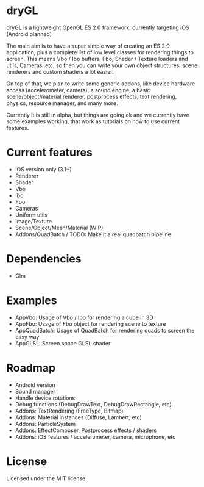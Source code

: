 dryGL
=====

dryGL is a lightweight OpenGL ES 2.0 framework, currently targeting iOS (Android planned)

The main aim is to have a super simple way of creating an ES 2.0 application, plus a complete list of low level classes for rendering things to screen.
This means Vbo / Ibo buffers, Fbo, Shader / Texture loaders and utils, Cameras, etc, so then you can write your own object structures, scene renderers and custom shaders a lot easier.

On top of that, we plan to write some generic addons, like device hardware access (accelerometer, camera), a sound engine, a basic scene/object/material renderer, postprocess effects, text rendering, physics, resource manager, and many more.

Currently it is still in alpha, but things are going ok and we currently have some examples working, that work as tutorials on how to use current features.

Current features
================
- iOS version only (3.1+)
- Renderer
- Shader
- Vbo
- Ibo
- Fbo
- Cameras
- Uniform utils
- Image/Texture
- Scene/Object/Mesh/Material (WIP)
- Addons/QuadBatch / TODO: Make it a real quadbatch pipeline

Dependencies
============
- Glm

Examples
========
- AppVbo: Usage of Vbo / Ibo for rendering a cube in 3D
- AppFbo: Usage of Fbo object for rendering scene to texture
- AppQuadBatch: Usage of QuadBatch for rendering quads to screen the easy way
- AppGLSL: Screen space GLSL shader

Roadmap
=======
- Android version
- Sound manager
- Handle device rotations
- Debug functions (DebugDrawText, DebugDrawRectangle, etc)
- Addons: TextRendering (FreeType, Bitmap)
- Addons: Material instances (Diffuse, Lambert, etc)
- Addons: ParticleSystem
- Addons: EffectComposer, Postprocess effects / shaders
- Addons: iOS features / accelerometer, camera, microphone, etc

License
=======

Licensed under the MIT license.
